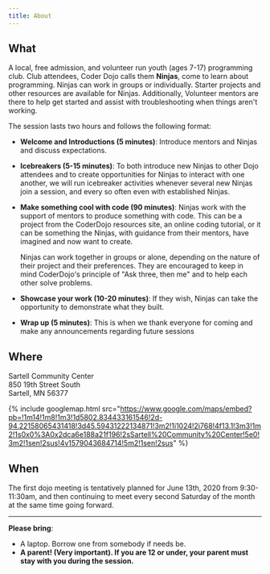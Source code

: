 ```yaml
---
title: About
---
```


## What
A local, free admission, and volunteer run youth (ages 7-17) programming club. Club attendees, Coder Dojo calls them
**Ninjas**, come to learn about programming. Ninjas can work in groups or individually. Starter projects and other 
resources are available for Ninjas. Additionally, Volunteer mentors are there to help get started and assist with 
troubleshooting when things aren't working.

The session lasts two hours and follows the following format:
 * **Welcome and Introductions (5 minutes)**: Introduce mentors and Ninjas and discuss expectations.
 * **Icebreakers (5-15 minutes)**: To both introduce new Ninjas to other Dojo attendees and to create opportunities for 
   Ninjas to interact with one another, we will run icebreaker activities whenever several new Ninjas join a session, 
   and every so often even with established Ninjas.
 * **Make something cool with code (90 minutes)**: Ninjas work with the support of mentors to produce something with
   code. This can be a project from the CoderDojo resources site, an online coding tutorial, or it can be something the 
   Ninjas, with guidance from their mentors, have imagined and now want to create. 
                                                   
   Ninjas can work together in groups or alone, depending on the nature of their project and their preferences. They 
   are encouraged to keep in mind CoderDojo's principle of "Ask three, then me" and to help each other solve problems.
 * **Showcase your work (10-20 minutes)**: If they wish, Ninjas can take the opportunity to demonstrate what they built. 
 * **Wrap up (5 minutes)**: This is when we thank everyone for coming and make any announcements regarding future 
   sessions

## Where
Sartell Community Center  
850 19th Street South  
Sartell, MN 56377  

{% include googlemap.html src="https://www.google.com/maps/embed?pb=!1m14!1m8!1m3!1d5802.834433161546!2d-94.22158065431418!3d45.59431222134871!3m2!1i1024!2i768!4f13.1!3m3!1m2!1s0x0%3A0x2dca6e188a21f196!2sSartell%20Community%20Center!5e0!3m2!1sen!2sus!4v1579043684714!5m2!1sen!2sus" %}

## When
The first dojo meeting is tentatively planned for June 13th, 2020 from 9:30-11:30am, and then continuing to meet every 
second Saturday of the month at the same time going forward.

  
---
**Please bring**:
   
* A laptop. Borrow one from somebody if needs be.
* **A parent! (Very important). If you are 12 or under, your parent must stay with you during the session.**
